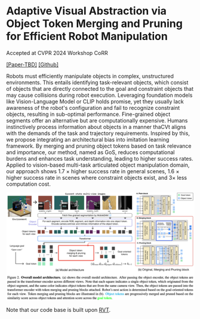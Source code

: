 # Adaptive Visual Abstraction via Object Token Merging and Pruning for Efficient Robot Manipulation

Accepted at CVPR 2024 Workshop CoRR

[[Paper-TBD]]()
[[Github]](https://github.com/JisuHann/GoS)

Robots must efficiently manipulate objects in complex, unstructured environments. This entails identifying task-relevant objects, which consist of objects that are directly connected to the goal and constraint objects that may cause collisions during robot execution. Leveraging foundation models like Vision-Language Model or CLIP holds promise, yet they usually lack awareness of the robot's configuration and fail to recognize constraint objects, resulting in sub-optimal performance. Fine-grained object segments offer an alternative but are computationally expensive. Humans instinctively process information about objects in a manner thaCVt aligns with the demands of the task and trajectory requirements. Inspired by this, we propose integrating an architectural bias into imitation learning framework. By merging and pruning object tokens based on task relevance and importance, our method, named as GoS, reduces computational burdens and enhances task understanding, leading to higher success rates. Applied to vision-based multi-task articulated object manipulation domain, our approach shows 1.7 $\times$ higher success rate in general scenes, 1.6 $\times$ higher success rate in scenes where constraint objects exist, and 3$\times$ less computation cost.

![image](misc/architecture.png)

Note that our code base is built upon [RVT](https://robotic-view-transformer.github.io).